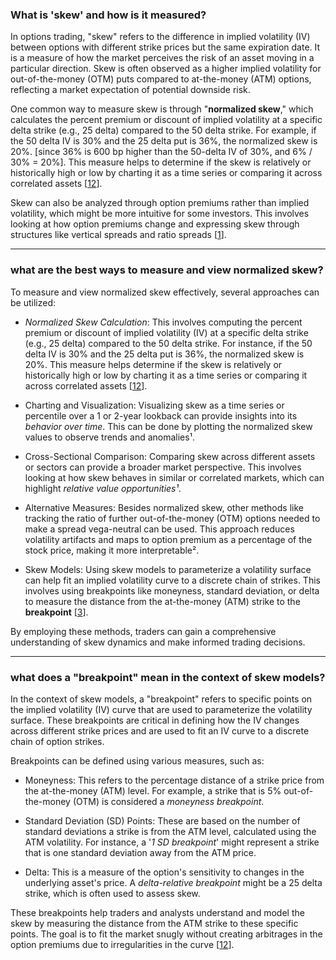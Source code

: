 ### What is 'skew' and how is it measured?

In options trading, "skew" refers to the difference in implied volatility (IV) between options with different strike prices but the same expiration date. It is a measure of how the market perceives the risk of an asset moving in a particular direction. Skew is often observed as a higher implied volatility for out-of-the-money (OTM) puts compared to at-the-money (ATM) options, reflecting a market expectation of potential downside risk.

One common way to measure skew is through "**normalized skew**," which calculates the percent premium or discount of implied volatility at a specific delta strike (e.g., 25 delta) compared to the 50 delta strike. For example, if the 50 delta IV is 30% and the 25 delta put is 36%, the normalized skew is 20%. [since 36% is 600 bp higher than the 50-delta IV of 30%, and 6% / 30% = 20%]. This measure helps to determine if the skew is relatively or historically high or low by charting it as a time series or comparing it across correlated assets [[12](https://moontowermeta.com/ratiod)].

Skew can also be analyzed through option premiums rather than implied volatility, which might be more intuitive for some investors. This involves looking at how option premiums change and expressing skew through structures like vertical spreads and ratio spreads [[1](https://moontowermeta.com/ratiod)].

---

### what are the best ways to measure and view normalized skew?

To measure and view normalized skew effectively, several approaches can be utilized:

- _Normalized Skew Calculation_: This involves computing the percent premium or discount of implied volatility (IV) at a specific delta strike (e.g., 25 delta) compared to the 50 delta strike. For instance, if the 50 delta IV is 30% and the 25 delta put is 36%, the normalized skew is 20%. This measure helps determine if the skew is relatively or historically high or low by charting it as a time series or comparing it across correlated assets [[12](https://blog.moontower.ai/ratiod)].

- Charting and Visualization: Visualizing skew as a time series or percentile over a 1 or 2-year lookback can provide insights into its _behavior over time_. This can be done by plotting the normalized skew values to observe trends and anomalies¹.

- Cross-Sectional Comparison: Comparing skew across different assets or sectors can provide a broader market perspective. This involves looking at how skew behaves in similar or correlated markets, which can highlight _relative value opportunities¹_.

- Alternative Measures: Besides normalized skew, other methods like tracking the ratio of further out-of-the-money (OTM) options needed to make a spread vega-neutral can be used. This approach reduces volatility artifacts and maps to option premium as a percentage of the stock price, making it more interpretable².

- Skew Models: Using skew models to parameterize a volatility surface can help fit an implied volatility curve to a discrete chain of strikes. This involves using breakpoints like moneyness, standard deviation, or delta to measure the distance from the at-the-money (ATM) strike to the **breakpoint** [[3](https://blog.moontower.ai/breakpoints)].

By employing these methods, traders can gain a comprehensive understanding of skew dynamics and make informed trading decisions.

---

### what does a "breakpoint" mean in the context of skew models?

In the context of skew models, a "breakpoint" refers to specific points on the implied volatility (IV) curve that are used to parameterize the volatility surface. These breakpoints are critical in defining how the IV changes across different strike prices and are used to fit an IV curve to a discrete chain of option strikes.

Breakpoints can be defined using various measures, such as:
- Moneyness: This refers to the percentage distance of a strike price from the at-the-money (ATM) level. For example, a strike that is 5% out-of-the-money (OTM) is considered a _moneyness breakpoint_.

- Standard Deviation (SD) Points: These are based on the number of standard deviations a strike is from the ATM level, calculated using the ATM volatility. For instance, a '_1 SD breakpoint_' might represent a strike that is one standard deviation away from the ATM price.

- Delta: This is a measure of the option's sensitivity to changes in the underlying asset's price. A _delta-relative breakpoint_ might be a 25 delta strike, which is often used to assess skew.

These breakpoints help traders and analysts understand and model the skew by measuring the distance from the ATM strike to these specific points. The goal is to fit the market snugly without creating arbitrages in the option premiums due to irregularities in the curve [[12](https://blog.moontower.ai/breakpoints)].
